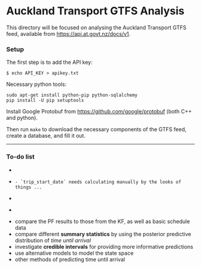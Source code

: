 # Auckland Transport GTFS Analysis

This directory will be focused on analysing the Auckland Transport GTFS feed, available from https://api.at.govt.nz/docs/v1.


### Setup

The first step is to add the API key:
```{bash}
$ echo API_KEY > apikey.txt
```

Necessary python tools:
```{bash}
sudo apt-get install python-pip python-sqlalchemy
pip install -U pip setuptools
```
Install Google Protobuf from https://github.com/google/protobuf (both C++ and python).

Then run `make` to download the necessary components of the GTFS feed, create a database, and fill it out.

***

### To-do list

- ~~~extract GTFS data from files and add to database (preferably using `gtfsdb-load` or similar)~~~
- ~~~save latest GTFS real-time data to a database (preferably using `gtfsrdb` or similar)~~~
  - `trip_start_date` needs calculating manually by the looks of things ...
- ~~~set up a block (either by using the `block_id` column, or manually creating one using historical data), and~~~ write a function to automate it for a given `vehicle_id`/`trip_id` and `date`/`timestamp`
- ~~~implement a simple __Particle Filter__ to replicate the standard Kalman Filter used in previous studies~~~
- compare the PF results to those from the KF, as well as basic schedule data
- compare different __summary statistics__ by using the posterior predictive distribution of _time until arrival_
- investigate __credible intervals__ for providing more informative predictions
- use alternative models to model the state space
- other methods of predicting time until arrival
